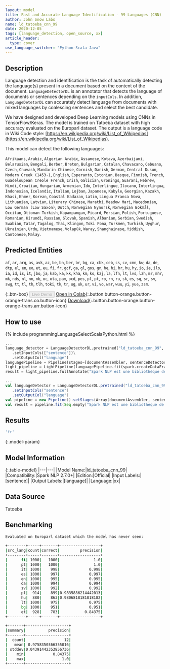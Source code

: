```yaml
---
layout: model
title: Fast and Accurate Language Identification - 99 Languages (CNN)
author: John Snow Labs
name: ld_tatoeba_cnn_99
date: 2020-12-05
tags: [language_detection, open_source, xx]
article_header:
  type: cover
use_language_switcher: "Python-Scala-Java"
---
```


## Description

Language detection and identification is the task of automatically detecting the language(s) present in a document based on the content of the document. ``LanguageDetectorDL`` is an annotator that detects the language of documents or sentences depending on the ``inputCols``. In addition, ``LanguageDetetorDL`` can accurately detect language from documents with mixed languages by coalescing sentences and select the best candidate.

We have designed and developed Deep Learning models using CNNs in TensorFlow/Keras. The model is trained on Tatoeba dataset with high accuracy evaluated on the Europarl dataset. The output is a language code in Wiki Code style: [https://en.wikipedia.org/wiki/List_of_Wikipedias](https://en.wikipedia.org/wiki/List_of_Wikipedias).

This model can detect the following languages:

`Afrikaans`, `Arabic`, `Algerian Arabic`, `Assamese`, `Kotava`, `Azerbaijani`, `Belarusian`, `Bengali`, `Berber`, `Breton`, `Bulgarian`, `Catalan`, `Chavacano`, `Cebuano`, `Czech`, `Chuvash`, `Mandarin Chinese`, `Cornish`, `Danish`, `German`, `Central Dusun`, `Modern Greek (1453-)`, `English`, `Esperanto`, `Estonian`, `Basque`, `Finnish`, `French`, `Guadeloupean Creole French`, `Irish`, `Galician`, `Gronings`, `Guarani`, `Hebrew`, `Hindi`, `Croatian`, `Hungarian`, `Armenian`, `Ido`, `Interlingue`, `Ilocano`, `Interlingua`, `Indonesian`, `Icelandic`, `Italian`, `Lojban`, `Japanese`, `Kabyle`, `Georgian`, `Kazakh`, `Khasi`, `Khmer`, `Korean`, `Coastal Kadazan`, `Latin`, `Lingua Franca Nova`, `Lithuanian`, `Latvian`, `Literary Chinese`, `Marathi`, `Meadow Mari`, `Macedonian`, `Low German (Low Saxon)`, `Dutch`, `Norwegian Nynorsk`, `Norwegian Bokmål`, `Occitan`, `Ottoman Turkish`, `Kapampangan`, `Picard`, `Persian`, `Polish`, `Portuguese`, `Romanian`, `Kirundi`, `Russian`, `Slovak`, `Spanish`, `Albanian`, `Serbian`, `Swedish`, `Swabian`, `Tatar`, `Tagalog`, `Thai`, `Klingon`, `Toki Pona`, `Turkmen`, `Turkish`, `Uyghur`, `Ukrainian`, `Urdu`, `Vietnamese`, `Volapük`, `Waray`, `Shanghainese`, `Yiddish`, `Cantonese`, `Malay`.

## Predicted Entities

`af`, `ar`, `arq`, `as`, `avk`, `az`, `be`, `bn`, `ber`, `br`, `bg`, `ca`, `cbk`, `ceb`, `cs`, `cv`, `cmn`, `kw`, `da`, `de`, `dtp`, `el`, `en`, `eo`, `et`, `eu`, `fi`, `fr`, `gcf`, `ga`, `gl`, `gos`, `gn`, `he`, `hi`, `hr`, `hu`, `hy`, `io`, `ie`, `ilo`, `ia`, `id`, `is`, `it`, `jbo`, `ja`, `kab`, `ka`, `kk`, `kha`, `km`, `ko`, `kzj`, `la`, `lfn`, `lt`, `lvs`, `lzh`, `mr`, `mhr`, `mk`, `nds`, `nl`, `nn`, `nb`, `oc`, `ota`, `pam`, `pcd`, `pes`, `pl`, `pt`, `ro`, `rn`, `ru`, `sk`, `es`, `sq`, `sr`, `sv`, `swg`, `tt`, `tl`, `th`, `tlh`, `toki`, `tk`, `tr`, `ug`, `uk`, `ur`, `vi`, `vo`, `war`, `wuu`, `yi`, `yue`, `zsm`.

{:.btn-box}
<button class="button button-orange" disabled>Live Demo</button>
[Open in Colab](https://githubtocolab.com/JohnSnowLabs/spark-nlp-workshop/blob/master/jupyter/annotation/english/language-detection/Language_Detection_and_Indentification.ipynb){:.button.button-orange.button-orange-trans.co.button-icon}
[Download](https://s3.amazonaws.com/auxdata.johnsnowlabs.com/public/models/ld_tatoeba_cnn_99_xx_2.7.0_2.4_1607183215533.zip){:.button.button-orange.button-orange-trans.arr.button-icon}

## How to use

<div class="tabs-box" markdown="1">
{% include programmingLanguageSelectScalaPython.html %}

```python
...
language_detector = LanguageDetectorDL.pretrained("ld_tatoeba_cnn_99", "xx")\
   .setInputCols(["sentence"])\
   .setOutputCol("language")
languagePipeline = Pipeline(stages=[documentAssembler, sentenceDetector, language_detector])
light_pipeline = LightPipeline(languagePipeline.fit(spark.createDataFrame([['']]).toDF("text")))
result = light_pipeline.fullAnnotate("Spark NLP est une bibliothèque de traitement de texte open source pour le traitement avancé du langage naturel pour les langages de programmation Python, Java et Scala.")
```
```scala
...
val languageDetector = LanguageDetectorDL.pretrained("ld_tatoeba_cnn_99", "xx")
   .setInputCols("sentence")
   .setOutputCol("language")
val pipeline = new Pipeline().setStages(Array(documentAssembler, sentenceDetector, languageDetector))
val result = pipeline.fit(Seq.empty["Spark NLP est une bibliothèque de traitement de texte open source pour le traitement avancé du langage naturel pour les langages de programmation Python, Java et Scala."].toDS.toDF("text")).transform(data)
```

</div>

## Results

```bash
'fr'
```

{:.model-param}
## Model Information

{:.table-model}
|---|---|
|Model Name:|ld_tatoeba_cnn_99|
|Compatibility:|Spark NLP 2.7.0+|
|Edition:|Official|
|Input Labels:|[sentence]|
|Output Labels:|[language]|
|Language:|xx|

## Data Source

Tatoeba

## Benchmarking

```bash
Evaluated on Europarl dataset which the model has never seen:

+--------+-----+-------+------------------+
|src_lang|count|correct|         precision|
+--------+-----+-------+------------------+
|      fi| 1000|   1000|               1.0|
|      pt| 1000|   1000|               1.0|
|      it| 1000|    998|             0.998|
|      es| 1000|    997|             0.997|
|      en| 1000|    995|             0.995|
|      da| 1000|    994|             0.994|
|      sv| 1000|    992|             0.992|
|      pl|  914|    899|0.9835886214442013|
|      hu|  880|    863|0.9806818181818182|
|      lt| 1000|    975|             0.975|
|      bg| 1000|    951|             0.951|
|      et|  928|    783|           0.84375|
+--------+-----+-------+------------------+

+-------+-------------------+
|summary|          precision|
+-------+-------------------+
|  count|                 12|
|   mean| 0.9758350366355016|
| stddev|0.04391442353856736|
|    min|            0.84375|
|    max|                1.0|
+-------+-------------------+
```
